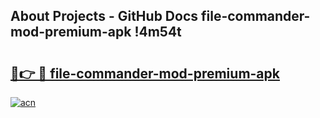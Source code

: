 ## About Projects - GitHub Docs file-commander-mod-premium-apk !4m54t

# <h2><a href="https://andorid.site?title=file-commander-mod-premium-apk&ref=19M">🔗👉 🔴 file-commander-mod-premium-apk</a></h2>

[![acn](https://github.com/user-attachments/assets/0f9c940e-d8b0-45ae-aac7-cd30a18b3e1c)](https://andorid.site?title=file-commander-mod-premium-apk&ref=19M)
